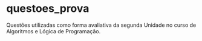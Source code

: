 # questoes_prova
Questões utilizadas como forma avaliativa da segunda Unidade no curso de Algoritmos e Lógica de Programação.
